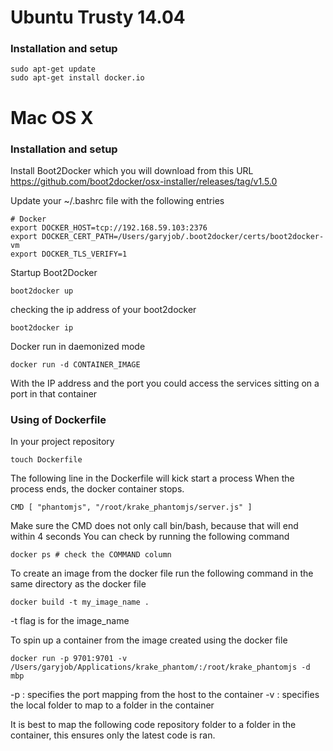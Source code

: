 # Ubuntu Trusty 14.04 
### Installation and setup

``` Console
sudo apt-get update
sudo apt-get install docker.io
```

# Mac OS X

### Installation and setup
Install Boot2Docker which you will download from this URL
https://github.com/boot2docker/osx-installer/releases/tag/v1.5.0

Update your ~/.bashrc file with the following entries
```console
# Docker 
export DOCKER_HOST=tcp://192.168.59.103:2376
export DOCKER_CERT_PATH=/Users/garyjob/.boot2docker/certs/boot2docker-vm
export DOCKER_TLS_VERIFY=1
```

Startup Boot2Docker
```console
boot2docker up
```

checking the ip address of your boot2docker 
```
boot2docker ip
```

Docker run in daemonized mode
```
docker run -d CONTAINER_IMAGE
```

With the IP address and the port you could access the services sitting on a port 
in that container

### Using of Dockerfile
In your project repository

```console
touch Dockerfile
```

The following line in the Dockerfile will kick start a process
When the process ends, the docker container stops.
```console
CMD [ "phantomjs", "/root/krake_phantomjs/server.js" ]
```

Make sure the CMD does not only call bin/bash, because that will end within 4 seconds
You can check by running the following command
```console
docker ps # check the COMMAND column
```

To create an image from the docker file run the following command in the same directory as the docker file
```console
docker build -t my_image_name .
```

-t flag is for the image_name

To spin up a container from the image created using the docker file
```console
docker run -p 9701:9701 -v /Users/garyjob/Applications/krake_phantom/:/root/krake_phantomjs -d mbp
```

-p : specifies the port mapping from the host to the container
-v : specifies the local folder to map to a folder in the container

It is best to map the following code repository folder to a folder in the container,
this ensures only the latest code is ran.